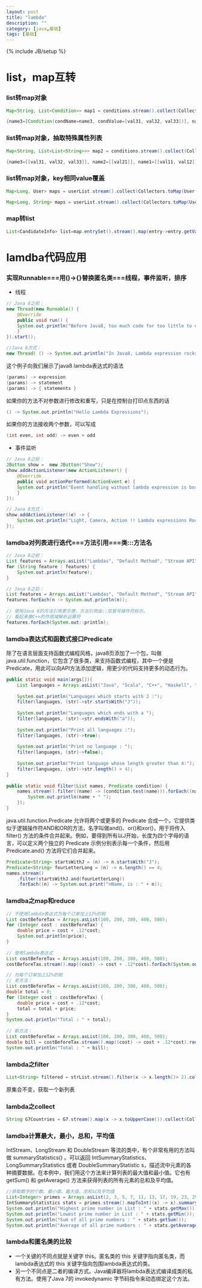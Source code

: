 ```yaml
---
layout: post
title: "lambda"
description: ""
category: [java,基础]
tags: [基础]
---
```

{% include JB/setup %}



# list，map互转

### list转map对象

```java
Map<String, List<Condition>> map1 = conditions.stream().collect(Collectors.groupingBy(Condition::getCondName));
```

```java
{name3=[Condition(condName=name3, condValue=[val31, val32, val33])], name2=[Condition(condName=name2, condValue=[val21])], name1=[Condition(condName=name1, condValue=[val11, val12])]}
```

### list转map对象，抽取特殊属性列表

```java
Map<String, List<List<String>>> map2 = conditions.stream().collect(Collectors.groupingBy(Condition::getCondName, Collectors.mapping(Condition::getCondValue, Collectors.toList())));
```

```java
{name3=[[val31, val32, val33]], name2=[[val21]], name1=[[val11, val12]]}
```

### list转map对象，key相同value覆盖

```java
Map<Long, User> maps = userList.stream().collect(Collectors.toMap(User::getId, Function.identity(), (key1, key2) -> key2));
```

```java
Map<Long, String> maps = userList.stream().collect(Collectors.toMap(User::getId, User::getAge);
```

### map转list

```java
List<CandidateInfo> list=map.entrySet().stream().map(entry->entry.getValue()).flatMap(List::stream).collect(Collectors.toList());
```



# lamdba代码应用

### 实现Runnable===用()->{}替换匿名类===线程，事件监听，排序

* 线程

```java
// Java 8之前：
new Thread(new Runnable() {
    @Override
    public void run() {
    System.out.println("Before Java8, too much code for too little to do");
    }
}).start();

//Java 8方式：
new Thread( () -> System.out.println("In Java8, Lambda expression rocks !!") ).start();
```

这个例子向我们展示了java8 lambda表达式的语法

```java
(params) -> expression
(params) -> statement
(params) -> { statements }
```

如果你的方法不对参数进行修改和重写，只是在控制台打印点东西的话

```java
() -> System.out.println("Hello Lambda Expressions");
```

如果你的方法接收两个参数，可以写成

```java
(int even, int odd) -> even + odd
```

* 事件监听

```java
// Java 8之前：
JButton show =  new JButton("Show");
show.addActionListener(new ActionListener() {
    @Override
    public void actionPerformed(ActionEvent e) {
    System.out.println("Event handling without lambda expression is boring");
    }
});

// Java 8方式：
show.addActionListener((e) -> {
    System.out.println("Light, Camera, Action !! Lambda expressions Rocks");
});
```

### lamdba对列表进行迭代===方法引用===类:::方法名

```java
// Java 8之前：
List features = Arrays.asList("Lambdas", "Default Method", "Stream API", "Date and Time API");
for (String feature : features) {
    System.out.println(feature);
}

// Java 8之后：
List features = Arrays.asList("Lambdas", "Default Method", "Stream API", "Date and Time API");
features.forEach(n -> System.out.println(n));
 
// 使用Java 8的方法引用更方便，方法引用由::双冒号操作符标示，
// 看起来像C++的作用域解析运算符
features.forEach(System.out::println);
```

### lamdba表达式和函数式接口Predicate

除了在语言层面支持函数式编程风格，java8页添加了一个包，叫做java.util.function，它包含了很多类，来支持函数式编程，其中一个便是Predicate，用此可以向API方法添加逻辑，用更少的代码支持更多的动态行为。

```java
public static void main(args[]){
    List languages = Arrays.asList("Java", "Scala", "C++", "Haskell", "Lisp");
 
    System.out.println("Languages which starts with J :");
    filter(languages, (str)->str.startsWith("J"));
 
    System.out.println("Languages which ends with a ");
    filter(languages, (str)->str.endsWith("a"));
 
    System.out.println("Print all languages :");
    filter(languages, (str)->true);
 
    System.out.println("Print no language : ");
    filter(languages, (str)->false);
 
    System.out.println("Print language whose length greater than 4:");
    filter(languages, (str)->str.length() > 4);
}
 
public static void filter(List names, Predicate condition) {
    names.stream().filter((name) -> (condition.test(name))).forEach((name) -> {
        System.out.println(name + " ");
    });
}
```

java.util.function.Predicate 允许将两个或更多的 Predicate 合成一个。它提供类似于逻辑操作符AND和OR的方法，名字叫做and()、or()和xor()，用于将传入 filter() 方法的条件合并起来。例如，要得到所有以J开始，长度为四个字母的语言，可以定义两个独立的 Predicate 示例分别表示每一个条件，然后用 Predicate.and() 方法将它们合并起来。

```java
Predicate<String> startsWithJ = (n) -> n.startsWith("J");
Predicate<String> fourLetterLong = (n) -> n.length() == 4;
names.stream()
    .filter(startsWithJ.and(fourLetterLong))
    .forEach((n) -> System.out.print("nName, is : " + n));
```

### lamdba之map和reduce

```java
// 不使用lambda表达式为每个订单加上12%的税
List costBeforeTax = Arrays.asList(100, 200, 300, 400, 500);
for (Integer cost : costBeforeTax) {
    double price = cost + .12*cost;
    System.out.println(price);
}
 
// 使用lambda表达式
List costBeforeTax = Arrays.asList(100, 200, 300, 400, 500);
costBeforeTax.stream().map((cost) -> cost + .12*cost).forEach(System.out::println);
```

```java
// 为每个订单加上12%的税
// 老方法：
List costBeforeTax = Arrays.asList(100, 200, 300, 400, 500);
double total = 0;
for (Integer cost : costBeforeTax) {
    double price = cost + .12*cost;
    total = total + price;
}
System.out.println("Total : " + total);
 
// 新方法：
List costBeforeTax = Arrays.asList(100, 200, 300, 400, 500);
double bill = costBeforeTax.stream().map((cost) -> cost + .12*cost).reduce((sum, cost) -> sum + cost).get();
System.out.println("Total : " + bill);
```

### lambda之filter

```java
List<String> filtered = strList.stream().filter(x -> x.length()> 2).collect(Collectors.toList());
```

原集合不变，获取一个新列表

### lambda之collect

```java
String G7Countries = G7.stream().map(x -> x.toUpperCase()).collect(Collectors.joining(", "));
```

### lamdba计算最大，最小，总和，平均值

IntStream、LongStream 和 DoubleStream 等流的类中，有个非常有用的方法叫做 summaryStatistics() 。可以返回 IntSummaryStatistics、LongSummaryStatistics 或者 DoubleSummaryStatistic s，描述流中元素的各种摘要数据。在本例中，我们用这个方法来计算列表的最大值和最小值。它也有 getSum() 和 getAverage() 方法来获得列表的所有元素的总和及平均值。

```java
//获取数字的个数、最小值、最大值、总和以及平均值
List<Integer> primes = Arrays.asList(2, 3, 5, 7, 11, 13, 17, 19, 23, 29);
IntSummaryStatistics stats = primes.stream().mapToInt((x) -> x).summaryStatistics();
System.out.println("Highest prime number in List : " + stats.getMax());
System.out.println("Lowest prime number in List : " + stats.getMin());
System.out.println("Sum of all prime numbers : " + stats.getSum());
System.out.println("Average of all prime numbers : " + stats.getAverage());
```

### lambda和匿名类的比较

* 一个关键的不同点就是关键字 this。匿名类的 this 关键字指向匿名类，而lambda表达式的 this 关键字指向包围lambda表达式的类。
* 另一个不同点是二者的编译方式。Java编译器将lambda表达式编译成类的私有方法。使用了Java 7的 invokedynamic 字节码指令来动态绑定这个方法。